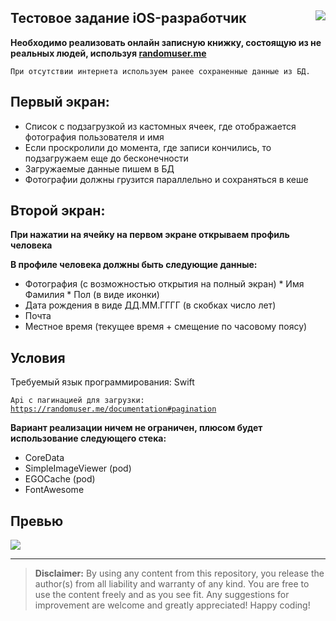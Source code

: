 <h2>Тестовое задание iOS-разработчик<img src="https://tinyurl.com/yckhw7cw" align="right" /></h2>

<p><strong>Необходимо реализовать онлайн записную книжку, состоящую из не реальных людей, используя <a href="https://randomuser.me">randomuser.me</a></strong></p>

<p>
<code>При отсутствии интернета используем ранее сохраненные данные из БД.</code>
</p>

<h2>Первый экран:</h2>

<ul>
<li>Список с подзагрузкой из кастомных ячеек, где отображается фотография пользователя и имя</li>
<li>Если проскролили до момента, где записи кончились, то подзагружаем еще до бесконечности</li>
<li>Загружаемые данные пишем в БД</li>
<li>Фотографии должны грузится параллельно и сохраняться в кеше</li>
</ul>

<h2>Второй экран:</h2>

<p><strong>При нажатии на ячейку на первом экране открываем профиль человека</strong></p>
<p><strong>В профиле человека должны быть следующие данные:</strong></p>

<ul>
<li>Фотография (с возможностью открытия на полный экран) * Имя Фамилия * Пол (в виде иконки)</li>
<li>Дата рождения в виде ДД.ММ.ГГГГ (в скобках число лет)</li>
<li>Почта</li>
<li>Местное время (текущее время + смещение по часовому поясу)</li>
</ul>

<h2>Условия</h2>

<p>Требуемый язык программирования: Swift</p>
<p><code>Api с пагинацией для загрузки: <a href="https://randomuser.me/documentation#pagination">https://randomuser.me/documentation#pagination</a></code></p>
<p><strong>Вариант реализации ничем не ограничен, плюсом будет использование следующего стека: </strong></p>

<ul>
<li>CoreData</li>
<li>SimpleImageViewer (pod)</li>
<li>EGOCache (pod)</li>
<li>FontAwesome</li>
</ul>

<h2>Превью</h2>

<p><img src="https://media.giphy.com/media/Ppq8c1rCq8iy0tcesx/giphy.gif" /></p>

<hr>

<blockquote>
<b>Disclaimer:</b> By using any content from this repository, you release the author(s) from all liability and warranty of any kind. You are free to use the content freely and as you see fit. Any suggestions for improvement are welcome and greatly appreciated! Happy coding!
</blockquote>
